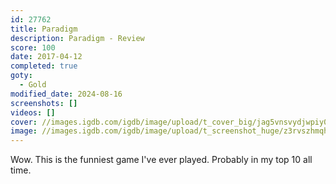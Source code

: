 ```yaml
---
id: 27762
title: Paradigm
description: Paradigm - Review
score: 100
date: 2017-04-12
completed: true
goty:
  - Gold
modified_date: 2024-08-16
screenshots: []
videos: []
cover: //images.igdb.com/igdb/image/upload/t_cover_big/jag5vnsvydjwpiy0ni9o.jpg
image: //images.igdb.com/igdb/image/upload/t_screenshot_huge/z3rvszhmqhzvwjbvbdwb.jpg
---
```

Wow. This is the funniest game I've ever played. Probably in my top 10 all time.